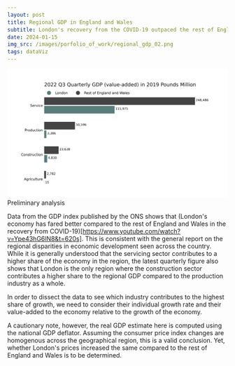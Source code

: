 ```yaml
---
layout: post
title: Regional GDP in England and Wales
subtitle: London's recovery from the COVID-19 outpaced the rest of England and Wales
date: 2024-01-15
img_src: /images/porfolio_of_work/regional_gdp_02.png
tags: dataViz
---
```


![Latest Quarter GDP (Value-Added) by Industry](/images/porfolio_of_work/regional_gdp_02.png)
Preliminary analysis

Data from the GDP index published by the ONS shows that (London's economy has fared better compared to the rest of England and Wales in the recovery from COVID-19)[https://www.youtube.com/watch?v=Ype43hG6lN8&t=620s]. This is consistent with the general report on the regional disparities in economic development seen across the country. While it is generally understood that the servicing sector contributes to a higher share of the economy in the region, the latest quarterly figure also shows that London is the only region where the construction sector contributes a higher share to the regional GDP compared to the production industry as a whole.

In order to dissect the data to see which industry contributes to the highest share of growth, we need to consider their individual growth rate and their value-added to the economy relative to the growth of the economy.

A cautionary note, however, the real GDP estimate here is computed using the national GDP deflator. Assuming the consumer price index changes are homogenous across the geographical region, this is a valid conclusion. Yet, whether London's prices increased the same compared to the rest of England and Wales is to be determined.